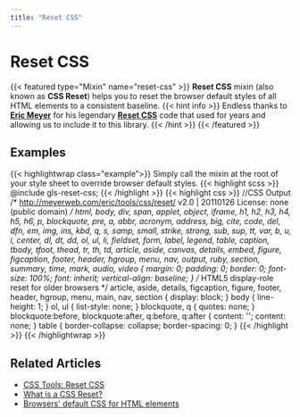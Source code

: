 ```yaml
---
title: "Reset CSS"
---
```


# Reset CSS

{{< featured type="Mixin" name="reset-css" >}}
**Reset CSS** mixin (also known as **CSS Reset**) helps you to reset the browser default styles of all HTML elements to a consistent baseline.
{{< hint info >}}
Endless thanks to [**Eric Meyer**](https://meyerweb.com/) for his legendary [**Reset CSS**](https://meyerweb.com/eric/tools/css/reset/) code that used for years and allowing us to include it to this library.
{{< /hint >}}
{{< /featured >}}

## Examples

{{< highlightwrap class="example">}}
Simply call the mixin at the root of your style sheet to override browser default styles.
{{< highlight scss >}}
@include gls-reset-css;
{{< /highlight >}}
{{< highlight css >}}
//CSS Output
/* http://meyerweb.com/eric/tools/css/reset/ 
   v2.0 | 20110126
   License: none (public domain)
*/
html, body, div, span, applet, object, iframe,
h1, h2, h3, h4, h5, h6, p, blockquote, pre,
a, abbr, acronym, address, big, cite, code,
del, dfn, em, img, ins, kbd, q, s, samp,
small, strike, strong, sub, sup, tt, var,
b, u, i, center,
dl, dt, dd, ol, ul, li,
fieldset, form, label, legend,
table, caption, tbody, tfoot, thead, tr, th, td,
article, aside, canvas, details, embed,
figure, figcaption, footer, header, hgroup,
menu, nav, output, ruby, section, summary,
time, mark, audio, video {
    margin: 0;
    padding: 0;
    border: 0;
    font-size: 100%;
    font: inherit;
    vertical-align: baseline;
}
/* HTML5 display-role reset for older browsers */
article, aside, details, figcaption, figure,
footer, header, hgroup, menu, main, nav, section {
    display: block;
}
body {
    line-height: 1;
}
ol, ul {
    list-style: none;
}
blockquote, q {
    quotes: none;
}
blockquote:before, blockquote:after,
q:before, q:after {
    content: '';
    content: none;
}
table {
    border-collapse: collapse;
    border-spacing: 0;
}
{{< /highlight >}}
{{< /highlightwrap >}}

## Related Articles
* [CSS Tools: Reset CSS](https://meyerweb.com/eric/tools/css/reset/)
* [What is a CSS Reset?](https://cssreset.com/what-is-a-css-reset/)
* [Browsers' default CSS for HTML elements](https://stackoverflow.com/questions/6867254/browsers-default-css-for-html-elements)
